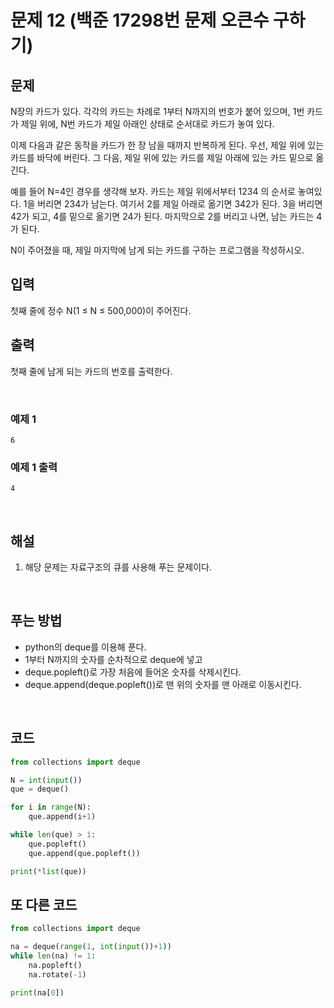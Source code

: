 # 문제 12 (백준 17298번 문제 오큰수 구하기)

## 문제

N장의 카드가 있다. 각각의 카드는 차례로 1부터 N까지의 번호가 붙어 있으며, 1번 카드가 제일 위에, N번 카드가 제일 아래인 상태로 순서대로 카드가 놓여 있다.

이제 다음과 같은 동작을 카드가 한 장 남을 때까지 반복하게 된다. 우선, 제일 위에 있는 카드를 바닥에 버린다. 그 다음, 제일 위에 있는 카드를 제일 아래에 있는 카드 밑으로 옮긴다.

예를 들어 N=4인 경우를 생각해 보자. 카드는 제일 위에서부터 1234 의 순서로 놓여있다. 1을 버리면 234가 남는다. 여기서 2를 제일 아래로 옮기면 342가 된다. 3을 버리면 42가 되고, 4를 밑으로 옮기면 24가 된다. 마지막으로 2를 버리고 나면, 남는 카드는 4가 된다.

N이 주어졌을 때, 제일 마지막에 남게 되는 카드를 구하는 프로그램을 작성하시오.

## 입력

첫째 줄에 정수 N(1 ≤ N ≤ 500,000)이 주어진다.

## 출력

첫째 줄에 남게 되는 카드의 번호를 출력한다.

<br>

### 예제 1

```
6
```

### 예제 1 출력

```
4
```

<br>

## 해설

1. 해당 문제는 자료구조의 큐를 사용해 푸는 문제이다.

<br>

## 푸는 방법

- python의 deque를 이용해 푼다.
- 1부터 N까지의 숫자를 순차적으로 deque에 넣고
- deque.popleft()로 가장 처음에 들어온 숫자를 삭제시킨다.
- deque.append(deque.popleft())로 맨 위의 숫자를 맨 아래로 이동시킨다.

<br>

## 코드

```python
from collections import deque

N = int(input())
que = deque()

for i in range(N):
    que.append(i+1)

while len(que) > 1:
    que.popleft()
    que.append(que.popleft())

print(*list(que))
```

## 또 다른 코드

```python
from collections import deque

na = deque(range(1, int(input())+1))
while len(na) != 1:
    na.popleft()
    na.rotate(-1)

print(na[0])
```
